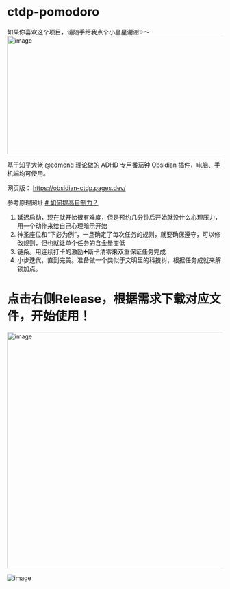 # ctdp-pomodoro

如果你喜欢这个项目，请随手给我点个小星星谢谢✨～
<img width="1282" height="276" alt="image" src="https://github.com/user-attachments/assets/7a08fa44-9c6d-4ad7-88b0-a685eeac4fa3" />



基于知乎大佬 [@edmond](https://www.zhihu.com/people/mount_cristo) 理论做的 ADHD 专用番茄钟 Obsidian 插件，电脑、手机端均可使用。

网页版： https://obsidian-ctdp.pages.dev/

参考原理网址 [# 如何提高自制力？](https://www.zhihu.com/question/19888447/answer/1930799480401293785)

1. 延迟启动，现在就开始很有难度，但是预约几分钟后开始就没什么心理压力，用一个动作来给自己心理暗示开始
2. 神圣座位和“下必为例”，一旦确定了每次任务的规则，就要确保遵守，可以修改规则，但也就让单个任务的含金量变低
3. 链条。用连续打卡的激励➕断卡清零来双重保证任务完成
4. 小步迭代，直到完美。准备做一个类似于文明里的科技树，根据任务成就来解锁加点。

# 点击右侧Release，根据需求下载对应文件，开始使用！

<img width="1358" height="551" alt="image" src="https://github.com/user-attachments/assets/d5a56ff7-3f49-4f3d-b2f3-6ab4eae19b07" />

![image](https://github.com/user-attachments/assets/e32a6272-2733-468d-af99-1ae435100b3b)

